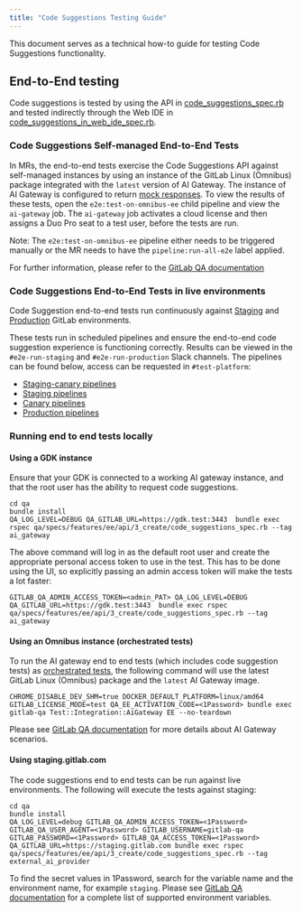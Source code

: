 ```yaml
---
title: "Code Suggestions Testing Guide"
---
```


This document serves as a technical how-to guide for testing Code Suggestions functionality.

## End-to-End testing

Code suggestions is tested by using the API in [code_suggestions_spec.rb](https://gitlab.com/gitlab-org/gitlab/-/blob/master/qa/qa/specs/features/ee/api/3_create/code_suggestions_spec.rb) and tested indirectly through the Web IDE in [code_suggestions_in_web_ide_spec.rb](https://gitlab.com/gitlab-org/gitlab/-/blob/master/qa/qa/specs/features/ee/browser_ui/3_create/web_ide/code_suggestions_in_web_ide_spec.rb).

### Code Suggestions Self-managed End-to-End Tests

In MRs, the end-to-end tests exercise the Code Suggestions API against self-managed instances by using an instance of the GitLab Linux (Omnibus) package
integrated with the `latest` version of AI Gateway. The instance of AI Gateway is configured to return [mock responses](https://gitlab.com/gitlab-org/modelops/applied-ml/code-suggestions/ai-assist#mocking-ai-model-responses).
To view the results of these tests, open the `e2e:test-on-omnibus-ee` child pipeline and view the `ai-gateway` job. The `ai-gateway` job activates a cloud license and then assigns a Duo Pro seat to a test user, before the tests are run.

Note: The `e2e:test-on-omnibus-ee` pipeline either needs to be triggered manually or the MR needs to have the `pipeline:run-all-e2e` label applied.

For further information, please refer to the [GitLab QA documentation](https://gitlab.com/gitlab-org/gitlab-qa/-/blob/master/docs/what_tests_can_be_run.md#aigateway-scenarios)

### Code Suggestions End-to-End Tests in live environments

Code Suggestion end-to-end tests run continuously against [Staging](https://staging.gitlab.com/users/sign_in) and [Production](https://gitlab.com/) GitLab environments.

These tests run in scheduled pipelines and ensure the end-to-end code suggestion experience is functioning correctly.
Results can be viewed in the `#e2e-run-staging` and `#e2e-run-production` Slack channels. The pipelines can be found below, access can be requested in `#test-platform`:

- [Staging-canary pipelines](https://ops.gitlab.net/gitlab-org/quality/staging-canary/-/pipelines)
- [Staging pipelines](https://ops.gitlab.net/gitlab-org/quality/staging/-/pipelines)
- [Canary pipelines](https://ops.gitlab.net/gitlab-org/quality/canary/-/pipelines)
- [Production pipelines](https://ops.gitlab.net/gitlab-org/quality/production/-/pipelines)

### Running end to end tests locally

#### Using a GDK instance

Ensure that your GDK is connected to a working AI gateway instance, and that the root user has the ability to request code suggestions.

```shell
cd qa
bundle install
QA_LOG_LEVEL=DEBUG QA_GITLAB_URL=https://gdk.test:3443  bundle exec rspec qa/specs/features/ee/api/3_create/code_suggestions_spec.rb --tag ai_gateway
```

The above command will log in as the default root user and create the appropriate personal access token to use in the test. This has to be done using the UI, so explicitly passing an admin access token will make the tests a lot faster:

```shell
GITLAB_QA_ADMIN_ACCESS_TOKEN=<admin_PAT> QA_LOG_LEVEL=DEBUG QA_GITLAB_URL=https://gdk.test:3443  bundle exec rspec qa/specs/features/ee/api/3_create/code_suggestions_spec.rb --tag ai_gateway
```

#### Using an Omnibus instance (orchestrated tests)

To run the AI gateway end to end tests (which includes code suggestion tests) as [orchestrated tests](https://gitlab.com/gitlab-org/gitlab-qa/-/blob/master/docs/what_tests_can_be_run.md#orchestrated-tests), the following command will use the latest GitLab Linux (Omnibus) package and the `latest` AI Gateway image.

```shell
CHROME_DISABLE_DEV_SHM=true DOCKER_DEFAULT_PLATFORM=linux/amd64  GITLAB_LICENSE_MODE=test QA_EE_ACTIVATION_CODE=<1Password> bundle exec gitlab-qa Test::Integration::AiGateway EE --no-teardown
```

Please see [GitLab QA documentation](https://gitlab.com/gitlab-org/gitlab-qa/-/blob/master/docs/what_tests_can_be_run.md#aigateway-scenarios) for more details about AI Gateway scenarios.

#### Using staging.gitlab.com

The code suggestions end to end tests can be run against live environments. The following will execute the tests against staging:

```shell
cd qa
bundle install
QA_LOG_LEVEL=debug GITLAB_QA_ADMIN_ACCESS_TOKEN=<1Password> GITLAB_QA_USER_AGENT=<1Password> GITLAB_USERNAME=gitlab-qa GITLAB_PASSWORD=<1Password> GITLAB_QA_ACCESS_TOKEN=<1Password> QA_GITLAB_URL=https://staging.gitlab.com bundle exec rspec qa/specs/features/ee/api/3_create/code_suggestions_spec.rb --tag external_ai_provider
```

To find the secret values in 1Password, search for the variable name and the environment name, for example `staging`. Please see [GitLab QA documentation](https://gitlab.com/gitlab-org/gitlab-qa/-/blob/master/docs/what_tests_can_be_run.md#supported-gitlab-environment-variables) for a complete list of supported environment variables.
